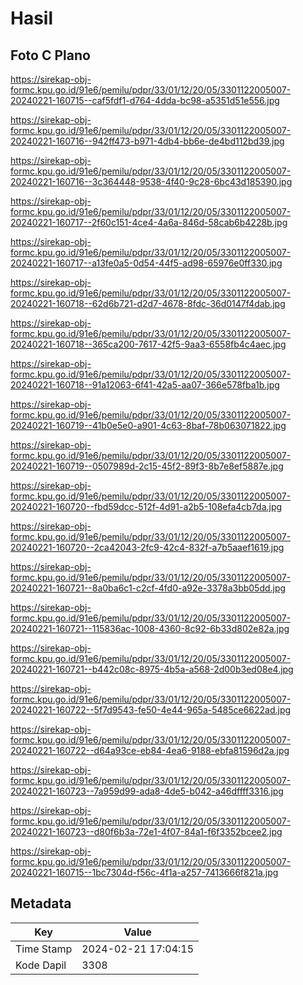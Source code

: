 # Hasil

## Foto C Plano

https://sirekap-obj-formc.kpu.go.id/91e6/pemilu/pdpr/33/01/12/20/05/3301122005007-20240221-160715--caf5fdf1-d764-4dda-bc98-a5351d51e556.jpg

https://sirekap-obj-formc.kpu.go.id/91e6/pemilu/pdpr/33/01/12/20/05/3301122005007-20240221-160716--942ff473-b971-4db4-bb6e-de4bd112bd39.jpg

https://sirekap-obj-formc.kpu.go.id/91e6/pemilu/pdpr/33/01/12/20/05/3301122005007-20240221-160716--3c364448-9538-4f40-9c28-6bc43d185390.jpg

https://sirekap-obj-formc.kpu.go.id/91e6/pemilu/pdpr/33/01/12/20/05/3301122005007-20240221-160717--2f60c151-4ce4-4a6a-846d-58cab6b4228b.jpg

https://sirekap-obj-formc.kpu.go.id/91e6/pemilu/pdpr/33/01/12/20/05/3301122005007-20240221-160717--a13fe0a5-0d54-44f5-ad98-65976e0ff330.jpg

https://sirekap-obj-formc.kpu.go.id/91e6/pemilu/pdpr/33/01/12/20/05/3301122005007-20240221-160718--62d6b721-d2d7-4678-8fdc-36d0147f4dab.jpg

https://sirekap-obj-formc.kpu.go.id/91e6/pemilu/pdpr/33/01/12/20/05/3301122005007-20240221-160718--365ca200-7617-42f5-9aa3-6558fb4c4aec.jpg

https://sirekap-obj-formc.kpu.go.id/91e6/pemilu/pdpr/33/01/12/20/05/3301122005007-20240221-160718--91a12063-6f41-42a5-aa07-366e578fba1b.jpg

https://sirekap-obj-formc.kpu.go.id/91e6/pemilu/pdpr/33/01/12/20/05/3301122005007-20240221-160719--41b0e5e0-a901-4c63-8baf-78b063071822.jpg

https://sirekap-obj-formc.kpu.go.id/91e6/pemilu/pdpr/33/01/12/20/05/3301122005007-20240221-160719--0507989d-2c15-45f2-89f3-8b7e8ef5887e.jpg

https://sirekap-obj-formc.kpu.go.id/91e6/pemilu/pdpr/33/01/12/20/05/3301122005007-20240221-160720--fbd59dcc-512f-4d91-a2b5-108efa4cb7da.jpg

https://sirekap-obj-formc.kpu.go.id/91e6/pemilu/pdpr/33/01/12/20/05/3301122005007-20240221-160720--2ca42043-2fc9-42c4-832f-a7b5aaef1619.jpg

https://sirekap-obj-formc.kpu.go.id/91e6/pemilu/pdpr/33/01/12/20/05/3301122005007-20240221-160721--8a0ba6c1-c2cf-4fd0-a92e-3378a3bb05dd.jpg

https://sirekap-obj-formc.kpu.go.id/91e6/pemilu/pdpr/33/01/12/20/05/3301122005007-20240221-160721--115836ac-1008-4360-8c92-6b33d802e82a.jpg

https://sirekap-obj-formc.kpu.go.id/91e6/pemilu/pdpr/33/01/12/20/05/3301122005007-20240221-160721--b442c08c-8975-4b5a-a568-2d00b3ed08e4.jpg

https://sirekap-obj-formc.kpu.go.id/91e6/pemilu/pdpr/33/01/12/20/05/3301122005007-20240221-160722--5f7d9543-fe50-4e44-965a-5485ce6622ad.jpg

https://sirekap-obj-formc.kpu.go.id/91e6/pemilu/pdpr/33/01/12/20/05/3301122005007-20240221-160722--d64a93ce-eb84-4ea6-9188-ebfa81596d2a.jpg

https://sirekap-obj-formc.kpu.go.id/91e6/pemilu/pdpr/33/01/12/20/05/3301122005007-20240221-160723--7a959d99-ada8-4de5-b042-a46dffff3316.jpg

https://sirekap-obj-formc.kpu.go.id/91e6/pemilu/pdpr/33/01/12/20/05/3301122005007-20240221-160723--d80f6b3a-72e1-4f07-84a1-f6f3352bcee2.jpg

https://sirekap-obj-formc.kpu.go.id/91e6/pemilu/pdpr/33/01/12/20/05/3301122005007-20240221-160715--1bc7304d-f56c-4f1a-a257-7413666f821a.jpg


## Metadata

| Key        | Value               |
| ---------- | ------------------- |
| Time Stamp | 2024-02-21 17:04:15 |
| Kode Dapil | 3308                |



